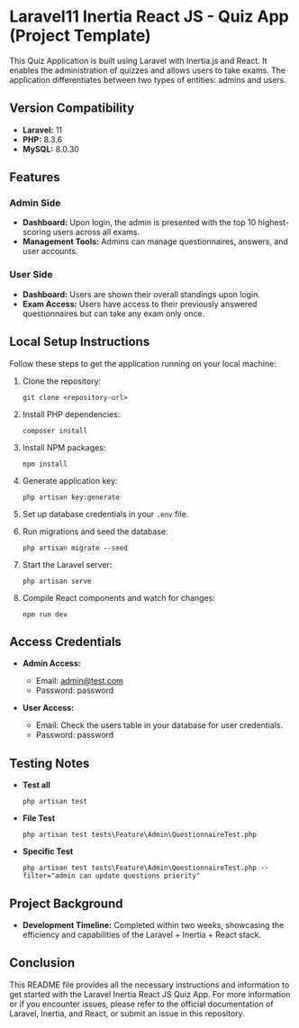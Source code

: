 
# Laravel11 Inertia React JS - Quiz App (Project Template)

This Quiz Application is built using Laravel with Inertia.js and React. It enables the administration of quizzes and allows users to take exams. The application differentiates between two types of entities: admins and users.

## Version Compatibility

- **Laravel:** 11
- **PHP:** 8.3.6
- **MySQL:** 8.0.30

## Features

### Admin Side

- **Dashboard:** Upon login, the admin is presented with the top 10 highest-scoring users across all exams.
- **Management Tools:** Admins can manage questionnaires, answers, and user accounts.

### User Side

- **Dashboard:** Users are shown their overall standings upon login.
- **Exam Access:** Users have access to their previously answered questionnaires but can take any exam only once.

## Local Setup Instructions

Follow these steps to get the application running on your local machine:

1. Clone the repository:

   ```
   git clone <repository-url>
   ```

2. Install PHP dependencies:

   ```
   composer install
   ```

3. Install NPM packages:

   ```
   npm install
   ```

4. Generate application key:

   ```
   php artisan key:generate
   ```

5. Set up database credentials in your `.env` file.
6. Run migrations and seed the database:

   ```
   php artisan migrate --seed
   ```

7. Start the Laravel server:

   ```
   php artisan serve
   ```

8. Compile React components and watch for changes:

   ```
   npm run dev
   ```

## Access Credentials

- **Admin Access:**
  - Email: <admin@test.com>
  - Password: password

- **User Access:**
  - Email: Check the users table in your database for user credentials.
  - Password: password

## Testing Notes

- **Test all**

  ```
  php artisan test
  ```

- **File Test**

  ```
  php artisan test tests\Feature\Admin\QuestionnaireTest.php
  ```

- **Specific Test**

  ```
  php artisan test tests\Feature\Admin\QuestionnaireTest.php --filter="admin can update questions priority"
  ```

## Project Background

- **Development Timeline:** Completed within two weeks, showcasing the efficiency and capabilities of the Laravel + Inertia + React stack.

## Conclusion

This README file provides all the necessary instructions and information to get started with the Laravel Inertia React JS Quiz App. For more information or if you encounter issues, please refer to the official documentation of Laravel, Inertia, and React, or submit an issue in this repository.
